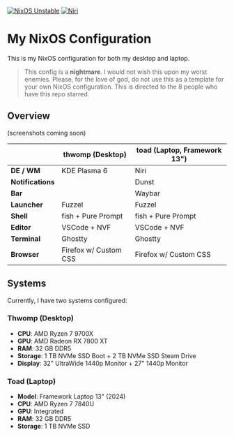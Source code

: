 [![NixOS Unstable](https://img.shields.io/badge/NixOS-24.05-blue.svg?style=flat-square&logo=NixOS&logoColor=white)](https://nixos.org) [![Niri](https://img.shields.io/static/v1?label=NIRI&message=latest&style=flat&logo=hyprland&colorA=24273A&colorB=8AADF4&logoColor=CAD3F5)](https://github.com/YaLTeR/niri)

# My NixOS Configuration

This is my NixOS configuration for both my desktop and laptop.

> This config is a **nightmare**. I would not wish this upon my worst enemies. Please, for the love of god, do not use this as a template for your own NixOS configuration. This is directed to the 8 people who have this repo starred.

## Overview

(screenshots coming soon)

|                   | thwomp (Desktop)     | toad (Laptop, Framework 13")  |
|-------------------|----------------------|-------------------------------|
| **DE / WM**       | KDE Plasma 6         | Niri                          |
| **Notifications** |                      | Dunst                         |
| **Bar**           |                      | Waybar                        |
| **Launcher**      | Fuzzel               | Fuzzel                        |
| **Shell**         | fish + Pure Prompt   | fish + Pure Prompt            |
| **Editor**        | VSCode + NVF         | VSCode + NVF                  |
| **Terminal**      | Ghostty              | Ghostty                       |
| **Browser**       | Firefox w/ Custom CSS| Firefox w/ Custom CSS         |

## Systems

Currently, I have two systems configured:

### Thwomp (Desktop)

- **CPU**: AMD Ryzen 7 9700X
- **GPU**: AMD Radeon RX 7800 XT
- **RAM**: 32 GB DDR5
- **Storage**: 1 TB NVMe SSD Boot + 2 TB NVMe SSD Steam Drive
- **Display**: 32" UltraWide 1440p Monitor + 27" 1440p Monitor

### Toad (Laptop)

- **Model**: Framework Laptop 13" (2024)
- **CPU**: AMD Ryzen 7 7840U
- **GPU**: Integrated
- **RAM**: 32 GB DDR5
- **Storage**: 1 TB NVMe SSD
